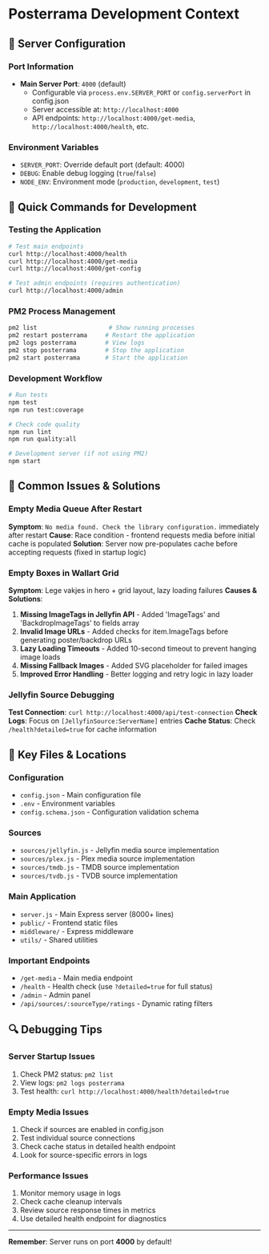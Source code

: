# Posterrama Development Context

## 🚀 Server Configuration

### Port Information

- **Main Server Port**: `4000` (default)
    - Configurable via `process.env.SERVER_PORT` or `config.serverPort` in config.json
    - Server accessible at: `http://localhost:4000`
    - API endpoints: `http://localhost:4000/get-media`, `http://localhost:4000/health`, etc.

### Environment Variables

- `SERVER_PORT`: Override default port (default: 4000)
- `DEBUG`: Enable debug logging (`true`/`false`)
- `NODE_ENV`: Environment mode (`production`, `development`, `test`)

## 🔧 Quick Commands for Development

### Testing the Application

```bash
# Test main endpoints
curl http://localhost:4000/health
curl http://localhost:4000/get-media
curl http://localhost:4000/get-config

# Test admin endpoints (requires authentication)
curl http://localhost:4000/admin
```

### PM2 Process Management

```bash
pm2 list                    # Show running processes
pm2 restart posterrama     # Restart the application
pm2 logs posterrama        # View logs
pm2 stop posterrama        # Stop the application
pm2 start posterrama       # Start the application
```

### Development Workflow

```bash
# Run tests
npm test
npm run test:coverage

# Check code quality
npm run lint
npm run quality:all

# Development server (if not using PM2)
npm start
```

## 🐛 Common Issues & Solutions

### Empty Media Queue After Restart

**Symptom**: `No media found. Check the library configuration.` immediately after restart
**Cause**: Race condition - frontend requests media before initial cache is populated
**Solution**: Server now pre-populates cache before accepting requests (fixed in startup logic)

### Empty Boxes in Wallart Grid

**Symptom**: Lege vakjes in hero + grid layout, lazy loading failures
**Causes & Solutions**:

1. **Missing ImageTags in Jellyfin API** - Added 'ImageTags' and 'BackdropImageTags' to fields array
2. **Invalid Image URLs** - Added checks for item.ImageTags before generating poster/backdrop URLs
3. **Lazy Loading Timeouts** - Added 10-second timeout to prevent hanging image loads
4. **Missing Fallback Images** - Added SVG placeholder for failed images
5. **Improved Error Handling** - Better logging and retry logic in lazy loader

### Jellyfin Source Debugging

**Test Connection**: `curl http://localhost:4000/api/test-connection`
**Check Logs**: Focus on `[JellyfinSource:ServerName]` entries
**Cache Status**: Check `/health?detailed=true` for cache information

## 📁 Key Files & Locations

### Configuration

- `config.json` - Main configuration file
- `.env` - Environment variables
- `config.schema.json` - Configuration validation schema

### Sources

- `sources/jellyfin.js` - Jellyfin media source implementation
- `sources/plex.js` - Plex media source implementation
- `sources/tmdb.js` - TMDB source implementation
- `sources/tvdb.js` - TVDB source implementation

### Main Application

- `server.js` - Main Express server (8000+ lines)
- `public/` - Frontend static files
- `middleware/` - Express middleware
- `utils/` - Shared utilities

### Important Endpoints

- `/get-media` - Main media endpoint
- `/health` - Health check (use `?detailed=true` for full status)
- `/admin` - Admin panel
- `/api/sources/:sourceType/ratings` - Dynamic rating filters

## 🔍 Debugging Tips

### Server Startup Issues

1. Check PM2 status: `pm2 list`
2. View logs: `pm2 logs posterrama`
3. Test health: `curl http://localhost:4000/health?detailed=true`

### Empty Media Issues

1. Check if sources are enabled in config.json
2. Test individual source connections
3. Check cache status in detailed health endpoint
4. Look for source-specific errors in logs

### Performance Issues

1. Monitor memory usage in logs
2. Check cache cleanup intervals
3. Review source response times in metrics
4. Use detailed health endpoint for diagnostics

---

**Remember**: Server runs on port **4000** by default!
